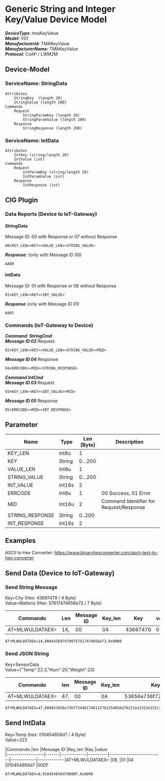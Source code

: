 # Generic String and Integer Key/Value Device Model

***DeviceType***:  tmaKeyValue  
***Model:*** V01  
***ManufacturerId:*** TMAKeyValue   
***ManufacturerName:*** TMAKeyValue  
***Protocol:*** CoAP / LWM2M 

## Device-Model

### ServiceName: StringData

```
Attributes
    StringKey  (length 20)
    StringValue (length 200)
Commands
    Request
        StringParamKey (length 20)
        StringParamValue (length 200)
    Response
        StringResponse (length 200)
```		
### ServiceName: IntData
```
Attributes
    IntKey (string/length 20)
    IntValue (int)
Commands
    Request
        IntParamKey (string/length 20)
        IntParamValue (int)
    Response
        IntResponse (int)
```	       

## CIG Plugin


### Data Reports  (Device to IoT-Gateway)
#### StringData  
Message ID: 00 with Response or 07 without Response
``` 
00<KEY_LEN><KEY><VALUE_LEN><STRING_VALUE> 
```   
***Response:***  (only with Message ID 00)   
``` 
AA00
```

#### IntData
Message ID: 01 with Response or 06 without Response
```
01<KEY_LEN><KEY><INT_VALUE>`
```
***Response***  (only with Message ID 01)
```
AA01
```

### Commands  (IoT-Gateway to Device)
***Command: StringCmd***  
***Message ID 02*** Request:  
```
02<KEY_LEN><KEY><VALUE_LEN><STRING_VALUE><MID>
```
***Message ID 04*** Response:  
```
04<ERRCODE><MID><STRING_RESPONSE>
```

***Command IntCmd***  
***Message ID 03*** Request
```
03<KEY_LEN><KEY><INT_VALUE><MID>
```
***Message ID 05*** Response
```
05<ERRCODE><MID><INT_RESPONSE>
```
        


## Parameter
|Name               |Type   |Len [Byte]   |Description   
|-------------------|-------|-------------|-----------
|KEY_LEN            |int8u  |1            |
|KEY                |String |0…200	      |   
|VALUE_LEN          |Int8u  |1	          |
|STRING_VALUE       |String |0…200	      |
|INT_VALUE          |Int16s	|2	          |
|ERRCODE            |Int8u	|1 	          |00 Success, 01 Error
|MID                |Int16u	|2	          |Command Identifier for Request/Response
|STRING_RESPONSE	|String	|0..200       |	
|INT_RESPONSE       |Int16s	|2            |


## Examples 
ASCII to Hex Converter: https://www.binaryhexconverter.com/ascii-text-to-hex-converter

## Send Data  (Device to IoT-Gateway)

### Send String Message

Key=City  (Hex: 43697479 / 4 Byte)  
Value=Wattens   (Hex: 57617474656e73 / 7 Byte)

|Commando           |Len    |Message ID   |Key_len   |Key            |value_len    |value        
|-------------------|-------|-------------|----------|---------------|-------------|-------------
|AT+MLWULDATAEX=      |14,    |00           |04        |43697479       |07           |57617474656e73  

```
AT+MLWULDATAEX=14,0004436974790757617474656e73,0x0000
```

### Send JSON String

Key=SensorData   
Value={"Temp":22.3,"Hum":20,"Weight":23}

|Commando           |len    |Message ID   |Key_len   |Key                        |value_len    |value        
|-------------------|-------|-------------|----------|---------------------------|-------------|-------------
|AT+MLWULDATAEX=      |47,    |00           |0A        |53656e736f7244617461       |33           |3a32322e332c2248756d223a32302c22576569676874223a32337d  


```
AT+MLWULDATAEX=47,000A53656e736f7244617461227b2254656d70223a32322e332c2248756d223a32302c22576569676874223a32337d,0x0000
```


## Send IntData

Key=Temp  (hex: 010454656d7 / 4 Byte)  
Value=223    

|Commando           |len    |Message ID   |Key_len   |Key                        |value        
|-------------------|-------|-------------|----------|---------------------------|-------------|-------------
|AT+MLWULDATAEX=      |08,    |01           |04        |010454656d7                |00DF 

```
AT+MLWULDATAEX=8,010454656d7000DF,0x0000
```



